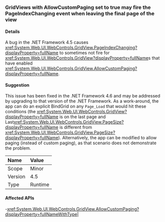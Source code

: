 ### GridViews with AllowCustomPaging set to true may fire the PageIndexChanging event when leaving the final page of the view

#### Details

A bug in the .NET Framework 4.5 causes <xref:System.Web.UI.WebControls.GridView.PageIndexChanging?displayProperty=fullName> to sometimes not fire for <xref:System.Web.UI.WebControls.GridView?displayProperty=fullName>s that have enabled <xref:System.Web.UI.WebControls.GridView.AllowCustomPaging?displayProperty=fullName>.

#### Suggestion

This issue has been fixed in the .NET Framework 4.6 and may be addressed by upgrading to that version of the .NET Framework. As a work-around, the app can do an explicit BindGrid on any <code>Page_Load</code> that would hit these conditions (the <xref:System.Web.UI.WebControls.GridView?displayProperty=fullName> is on the last page and Last<xref:System.Web.UI.WebControls.GridView.PageSize?displayProperty=fullName> is different from <xref:System.Web.UI.WebControls.GridView.PageSize?displayProperty=fullName>). Alternatively, the app can be modified to allow paging (instead of custom paging), as that scenario does not demonstrate the problem.

| Name    | Value       |
|:--------|:------------|
| Scope   |Minor|
|Version|4.5|
|Type|Runtime

#### Affected APIs

-<xref:System.Web.UI.WebControls.GridView.AllowCustomPaging?displayProperty=fullNameWithType></li></ul>|
